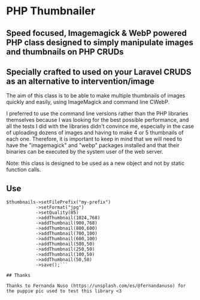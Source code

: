 # PHP Thumbnailer

## Speed focused, Imagemagick &amp; WebP powered PHP class designed to simply manipulate images and thumbnails on PHP CRUDs
## Specially crafted to used on your Laravel CRUDS as an alternative to intervention/image

The aim of this class is to be able to make multiple thumbnails of images quickly and easily, using ImageMagick and command line CWebP. 

I preferred to use the command line versions rather than the PHP libraries themselves because I was looking for the best possible performance, and all the tests I did with the libraries didn't convince me, especially in the case of uploading dozens of images and having to make 4 or 5 thumbnails of each one. Therefore, it is important to keep in mind that we will need to have the "imagemagick" and "webp" packages installed and that their binaries can be executed by the system user of the web server.

Note: this class is designed to be used as a new object and not by static function calls.

## Use

```
$thumbnails->setFilePrefix("my-prefix")
           ->setFormat("jpg")
           ->setQuality(85)
           ->addThumbnail(1024,768)
           ->addThumbnail(900,768)
           ->addThumbnail(800,600)
           ->addThumbnail(700,100)
           ->addThumbnail(600,100)
           ->addThumbnail(500,50)
           ->addThumbnail(250,50)
           ->addThumbnail(100,50)
           ->addThumbnail(50,50)
           ->save();```

## Thanks

Thanks to Fernanda Nuso (https://unsplash.com/es/@fernandanuso) for the puppie pic used to test this library <3
